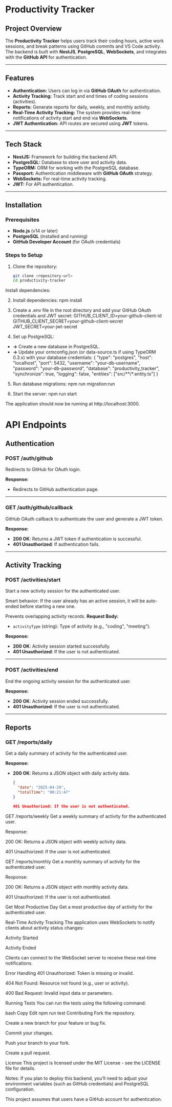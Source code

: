 # Productivity Tracker

## Project Overview

The **Productivity Tracker** helps users track their coding hours, active work sessions, and break patterns using GitHub commits and VS Code activity. The backend is built with **NestJS**, **PostgreSQL**, **WebSockets**, and integrates with the **GitHub API** for authentication.

---

## Features

- **Authentication:** Users can log in via **GitHub OAuth** for authentication.
- **Activity Tracking:** Track start and end times of coding sessions (activities).
- **Reports:** Generate reports for daily, weekly, and monthly activity.
- **Real-Time Activity Tracking:** The system provides real-time notifications of activity start and end via **WebSockets**.
- **JWT Authentication:** API routes are secured using **JWT** tokens.

---

## Tech Stack

- **NestJS:** Framework for building the backend API.
- **PostgreSQL:** Database to store user and activity data.
- **TypeORM:** ORM for working with the PostgreSQL database.
- **Passport:** Authentication middleware with **GitHub OAuth** strategy.
- **WebSockets:** For real-time activity tracking.
- **JWT:** For API authentication.

---

## Installation

### Prerequisites

- **Node.js** (v14 or later)
- **PostgreSQL** (installed and running)
- **GitHub Developer Account** (for OAuth credentials)

### Steps to Setup

1. Clone the repository:
   ```bash
   git clone <repository-url>
   cd productivity-tracker
Install dependencies:

2. Install dependencies:
   npm install

3. Create a .env file in the root directory and add your GitHub OAuth credentials and JWT secret:
GITHUB_CLIENT_ID=your-github-client-id
GITHUB_CLIENT_SECRET=your-github-client-secret
JWT_SECRET=your-jwt-secret

4. Set up PostgreSQL:

- **->** Create a new database in PostgreSQL.
- **->** Update your ormconfig.json (or data-source.ts if using TypeORM 0.3.x) with your database credentials:
        {
          "type": "postgres",
          "host": "localhost",
          "port": 5432,
          "username": "your-db-username",
          "password": "your-db-password",
          "database": "productivity_tracker",
          "synchronize": true,
          "logging": false,
          "entities": ["src/**/*.entity.ts"]
        }

5. Run database migrations: npm run migration:run

6. Start the server: npm run start

The application should now be running at http://localhost:3000.

# API Endpoints

## Authentication

### POST /auth/github
Redirects to GitHub for OAuth login.

**Response:**
- Redirects to GitHub authentication page.

---

### GET /auth/github/callback
GitHub OAuth callback to authenticate the user and generate a JWT token.

**Response:**
- **200 OK**: Returns a JWT token if authentication is successful.
- **401 Unauthorized**: If authentication fails.

---

## Activity Tracking

### POST /activities/start
Start a new activity session for the authenticated user.

Smart behavior: If the user already has an active session, it will be auto-ended before starting a new one.

Prevents overlapping activity records.
**Request Body:**
- `activityType` (string): Type of activity (e.g., "coding", "meeting").

**Response:**
- **200 OK**: Activity session started successfully.
- **401 Unauthorized**: If the user is not authenticated.

---

### POST /activities/end
End the ongoing activity session for the authenticated user.

**Response:**
- **200 OK**: Activity session ended successfully.
- **401 Unauthorized**: If the user is not authenticated.

---

## Reports

### GET /reports/daily
Get a daily summary of activity for the authenticated user.

**Response:**
- **200 OK**: Returns a JSON object with daily activity data.
  ```json
  {
    "date": "2025-04-29",
    "totalTime": "00:21:47"
  }

  401 Unauthorized: If the user is not authenticated.

GET /reports/weekly
Get a weekly summary of activity for the authenticated user.

Response:

200 OK: Returns a JSON object with weekly activity data.

401 Unauthorized: If the user is not authenticated.

GET /reports/monthly
Get a monthly summary of activity for the authenticated user.

Response:

200 OK: Returns a JSON object with monthly activity data.

401 Unauthorized: If the user is not authenticated.

Get Most Productive Day
Get a most productive day of activity for the authenticated user.

Real-Time Activity Tracking
The application uses WebSockets to notify clients about activity status changes:

Activity Started

Activity Ended

Clients can connect to the WebSocket server to receive these real-time notifications.

Error Handling
401 Unauthorized: Token is missing or invalid.

404 Not Found: Resource not found (e.g., user or activity).

400 Bad Request: Invalid input data or parameters.

Running Tests
You can run the tests using the following command:

bash
Copy
Edit
npm run test
Contributing
Fork the repository.

Create a new branch for your feature or bug fix.

Commit your changes.

Push your branch to your fork.

Create a pull request.

License
This project is licensed under the MIT License - see the LICENSE file for details.

Notes:
If you plan to deploy this backend, you’ll need to adjust your environment variables (such as GitHub credentials) and PostgreSQL configuration.

This project assumes that users have a GitHub account for authentication.